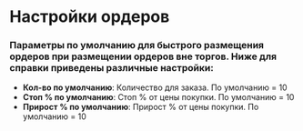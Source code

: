 # **Настройки ордеров**

### Параметры по умолчанию для быстрого размещения ордеров при размещении ордеров вне торгов. Ниже для справки приведены различные настройки:

- **Кол-во по умолчанию**: Количество для заказа. По умолчанию = 10
- **Стоп % по умолчанию**: Стоп % от цены покупки. По умолчанию = 10
- **Прирост % по умолчанию**: Прирост % от цены покупки. По умолчанию = 10

